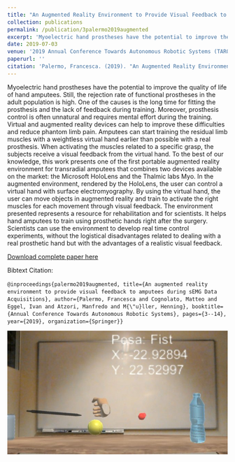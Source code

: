 ```yaml
---
title: "An Augmented Reality Environment to Provide Visual Feedback to Amputees During sEMG Data Acquisitions"
collection: publications
permalink: /publication/3palermo2019augmented
excerpt: 'Myoelectric hand prostheses have the potential to improve the quality of life of hand amputees. Still, the rejection rate of functional prostheses in the adult population is high. One of the causes is the long time for fitting the prosthesis and the lack of feedback during training. Moreover, prosthesis control is often unnatural and requires mental effort during the training. Virtual and augmented reality devices can help to improve these difficulties and reduce phantom limb pain. Amputees can start training the residual limb muscles with a weightless virtual hand earlier than possible with a real prosthesis. When activating the muscles related to a specific grasp, the subjects receive a visual feedback from the virtual hand. To the best of our knowledge, this work presents one of the first portable augmented reality environment for transradial amputees that combines two devices available on the market: the Microsoft HoloLens and the Thalmic labs Myo. In the augmented environment, rendered by the HoloLens, the user can control a virtual hand with surface electromyography. By using the virtual hand, the user can move objects in augmented reality and train to activate the right muscles for each movement through visual feedback. The environment presented represents a resource for rehabilitation and for scientists. It helps hand amputees to train using prosthetic hands right after the surgery. Scientists can use the environment to develop real time control experiments, without the logistical disadvantages related to dealing with a real prosthetic hand but with the advantages of a realistic visual feedback.'
date: 2019-07-03
venue: '2019 Annual Conference Towards Autonomous Robotic Systems (TAROS)'paperurl: ''
paperurl: ''
citation: 'Palermo, Francesca. (2019). "An Augmented Reality Environment to Provide Visual Feedback to Amputees During sEMG Data Acquisitions" <i>2019 Towards Autonomous Robotic Systems (TAROS)</i>'
---
```

Myoelectric hand prostheses have the potential to improve the quality of life of hand amputees. Still, the rejection rate of functional prostheses in the adult population is high. One of the causes is the long time for fitting the prosthesis and the lack of feedback during training. Moreover, prosthesis control is often unnatural and requires mental effort during the training. Virtual and augmented reality devices can help to improve these difficulties and reduce phantom limb pain. Amputees can start training the residual limb muscles with a weightless virtual hand earlier than possible with a real prosthesis. When activating the muscles related to a specific grasp, the subjects receive a visual feedback from the virtual hand. To the best of our knowledge, this work presents one of the first portable augmented reality environment for transradial amputees that combines two devices available on the market: the Microsoft HoloLens and the Thalmic labs Myo. In the augmented environment, rendered by the HoloLens, the user can control a virtual hand with surface electromyography. By using the virtual hand, the user can move objects in augmented reality and train to activate the right muscles for each movement through visual feedback. The environment presented represents a resource for rehabilitation and for scientists. It helps hand amputees to train using prosthetic hands right after the surgery. Scientists can use the environment to develop real time control experiments, without the logistical disadvantages related to dealing with a real prosthetic hand but with the advantages of a realistic visual feedback.

[Download complete paper here](https://www.researchgate.net/profile/Henning_Mueller2/publication/323735768_Repeatability_of_grasp_recognition_for_robotic_hand_prosthesis_control_based_on_sEMG_data/links/5aab655845851517881b57ee/Repeatability-of-grasp-recognition-for-robotic-hand-prosthesis-control-based-on-sEMG-data.pdf)

Bibtext Citation: 

`@inproceedings{palermo2019augmented, title={An augmented reality environment to provide visual feedback to amputees during sEMG Data Acquisitions}, author={Palermo, Francesca and Cognolato, Matteo and Eggel, Ivan and Atzori, Manfredo and M{\"u}ller, Henning}, booktitle={Annual Conference Towards Autonomous Robotic Systems}, pages={3--14}, year={2019}, organization={Springer}}`

![augmented Image](https://github.com/francescapalermo/francescapalermo.github.io/blob/master/_publications/augmented.jpg?raw=true)